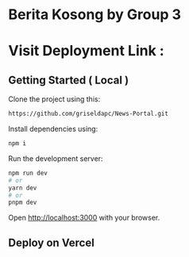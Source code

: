 # Berita Kosong by Group 3

# Visit Deployment Link : 

## Getting Started ( Local )

Clone the project using this:

```bash
https://github.com/griseldapc/News-Portal.git
```
Install dependencies using:

```bash
npm i
```

Run the development server:

```bash
npm run dev
# or
yarn dev
# or
pnpm dev
```

Open [http://localhost:3000](http://localhost:3000) with your browser.


## Deploy on Vercel

